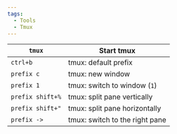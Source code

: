 ```yaml
---
tags:
  - Tools
  - Tmux
---
```


| `tmux`           | Start tmux                     |
| ---------------- | ------------------------------ |
| `ctrl+b`         | tmux: default prefix           |
| `prefix c`       | tmux: new window               |
| `prefix 1`       | tmux: switch to window (`1`)   |
| `prefix shift+%` | tmux: split pane vertically    |
| `prefix shift+"` | tmux: split pane horizontally  |
| `prefix ->`      | tmux: switch to the right pane |